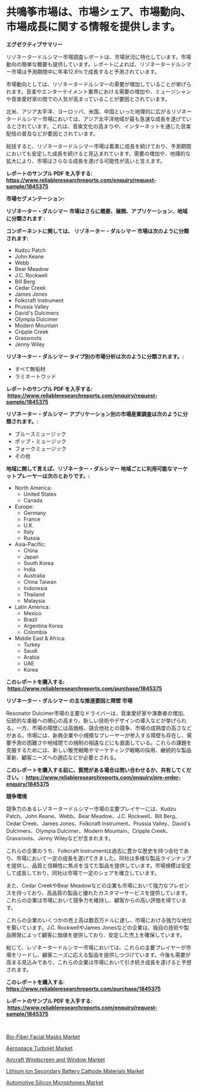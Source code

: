 <p><h1>共鳴筝市場は、市場シェア、市場動向、市場成長に関する情報を提供します。</h1></p><p><strong>エグゼクティブサマリー</strong></p>
<p><p>リゾネータードルシマー市場調査レポートは、市場状況に特化しています。市場動向の簡単な概要も提供しています。レポートによれば、リゾネータードルシマー市場は予測期間中に年率12.6％で成長すると予測されています。</p><p>市場動向としては、リゾネータードルシマーの需要が増加していることが挙げられます。音楽やエンターテイメント業界における需要の増加や、ミュージシャンや音楽愛好家の間での人気が高まっていることが要因とされています。</p><p>北米、アジア太平洋、ヨーロッパ、米国、中国といった地理的に広がるリゾネータードルシマー市場においては、アジア太平洋地域が最も急速な成長を遂げているとされています。これは、音楽文化の高まりや、インターネットを通じた音楽配信の普及などが要因とされています。</p><p>総括すると、リゾネータードルシマー市場は着実に成長を続けており、予測期間においても安定した成長を続けると見込まれています。需要の増加や、地理的な拡大により、市場はさらなる成長を遂げる可能性が高いと言えます。</p></p>
<p><strong>レポートのサンプル PDF を入手する: <a href="https://www.reliableresearchreports.com/enquiry/request-sample/1845375">https://www.reliableresearchreports.com/enquiry/request-sample/1845375</a></strong></p>
<p><strong>市場セグメンテーション:</strong></p>
<p><strong> リゾネーター・ダルシマー 市場はさらに概要、展開、アプリケーション、地域に分類されます :</strong></p>
<p><strong>コンポーネントに関しては、 リゾネーター・ダルシマー 市場は次のように分類されます: &nbsp;</strong></p>
<p><ul><li>Kudzu Patch</li><li>John Keane</li><li>Webb</li><li>Bear Meadow</li><li>J.C. Rockwell</li><li>Bill Berg</li><li>Cedar Creek</li><li>James Jones</li><li>Folkcraft Instrument</li><li>Prussia Valley</li><li>David's Dulcimers</li><li>Olympia Dulcimer</li><li>Modern Mountain</li><li>Cripple Creek</li><li>Grassroots</li><li>Jenny Wiley</li></ul></p>
<p><strong> リゾネーター・ダルシマー タイプ別の市場分析は次のように分類されます。:</strong></p>
<p><ul><li>すべて無垢材</li><li>ラミネートウッド</li></ul></p>
<p><strong>レポートのサンプル PDF を入手する: &nbsp;<a href="https://www.reliableresearchreports.com/enquiry/request-sample/1845375">https://www.reliableresearchreports.com/enquiry/request-sample/1845375</a></strong></p>
<p><strong> リゾネーター・ダルシマー アプリケーション別の市場産業調査は次のように分類されます。:</strong></p>
<p><ul><li>ブルースミュージック</li><li>ポップ・ミュージック</li><li>フォークミュージック</li><li>その他</li></ul></p>
<p><strong>地域に関して言えば、リゾネーター・ダルシマー 地域ごとに利用可能なマーケットプレーヤーは次のとおりです。:</strong></p>
<p><ul>
    <li>
        North America:
        <ul>
            <li>United States</li>
            <li>Canada</li>
        </ul>
    </li>
    <li>
        Europe:
        <ul>
            <li>Germany</li>
            <li>France</li>
            <li>U.K.</li>
            <li>Italy</li>
            <li>Russia</li>
        </ul>
    </li>
    <li>
        Asia-Pacific:
        <ul>
            <li>China</li>
            <li>Japan</li>
            <li>South Korea</li>
            <li>India</li>
            <li>Australia</li>
            <li>China Taiwan</li>
            <li>Indonesia</li>
            <li>Thailand</li>
            <li>Malaysia</li>
        </ul>
    </li>
    <li>
        Latin America:
        <ul>
            <li>Mexico</li>
            <li>Brazil</li>
            <li>Argentina Korea</li>
            <li>Colombia</li>
        </ul>
    </li>
    <li>
        Middle East & Africa:
        <ul>
            <li>Turkey</li>
            <li>Saudi</li>
            <li>Arabia</li>
            <li>UAE</li>
            <li>Korea</li>
        </ul>
    </li>
    </ul></p>
<p><strong>このレポートを購入する: &nbsp;<a href="https://www.reliableresearchreports.com/purchase/1845375">https://www.reliableresearchreports.com/purchase/1845375</a></strong></p>
<p><strong>リゾネーター・ダルシマー の主な推進要因と障壁 市場</strong></p>
<p><p>Resonator Dulcimer市場の主要なドライバーは、音楽愛好家や演奏者の増加、伝統的な楽器への関心の高まり、新しい技術やデザインの導入などが挙げられる。一方、市場の障壁には高価格、競合他社との競争、市場の成熟度の高さなどがある。市場には、新興企業や小規模なプレーヤーが参入する障壁も存在し、需要予測の困難さや地域間での規制の相違などにも直面している。これらの課題を克服するためには、新しい販売戦略やマーケティング戦略の採用、継続的な製品革新、顧客ニーズへの適応などが必要とされる。</p></p>
<p><strong>このレポートを購入する前に、質問がある場合は問い合わせるか、共有してください。:&nbsp; <a href="https://www.reliableresearchreports.com/enquiry/pre-order-enquiry/1845375">https://www.reliableresearchreports.com/enquiry/pre-order-enquiry/1845375</a></strong></p>
<p><strong>競争環境</strong></p>
<p><p>競争力のあるレゾネータードルシマー市場の主要プレイヤーには、Kudzu Patch、John Keane、Webb、Bear Meadow、J.C. Rockwell、Bill Berg、Cedar Creek、James Jones、Folkcraft Instrument、Prussia Valley、David's Dulcimers、Olympia Dulcimer、Modern Mountain、Cripple Creek、Grassroots、Jenny Wileyなどが含まれます。</p><p>これらの企業のうち、Folkcraft Instrumentは過去に豊かな歴史を持つ会社であり、市場において一定の成長を遂げてきました。同社は多様な製品ラインナップを提供し、品質と信頼性に焦点を当てた製品を提供しています。市場規模は安定して成長しており、同社は市場で一定のシェアを確立しています。</p><p>また、Cedar CreekやBear Meadowなどの企業も市場において強力なプレゼンスを持っており、高品質の製品と優れたカスタマーサービスを提供しています。これらの企業は市場において競争力を維持し、顧客からの高い評価を得ています。</p><p>これらの企業のいくつかの売上高は数百万ドルに達し、市場における強力な地位を築いています。J.C. RockwellやJames Jonesなどの企業は、独自の技術や製品開発によって顧客に価値を提供しており、安定した売上を確保しています。</p><p>総じて、レゾネータードルシマー市場においては、これらの主要プレイヤーが市場をリードし、顧客ニーズに応える製品を提供しつづけています。今後も需要が高まる見込みであり、これらの企業は市場において引き続き成長を遂げると予想されます。</p></p>
<p><strong>このレポートを購入する: &nbsp; <a href="https://www.reliableresearchreports.com/purchase/1845375">https://www.reliableresearchreports.com/purchase/1845375</a></strong></p>
<p><strong>レポートのサンプル PDF を入手する: &nbsp;<a href="https://www.reliableresearchreports.com/enquiry/request-sample/1845375">https://www.reliableresearchreports.com/enquiry/request-sample/1845375</a></strong><strong></strong></p>
<p>&nbsp;</p>
<p><p><a href="https://view.publitas.com/reportprime-1/bio-fiber-facial-masks-market-with-the-goal-of-estimating-the-market-size-and-future-growth-potential-of-various-market-segments-based-on-component-applications-end-user-and-region/">Bio-Fiber Facial Masks Market</a></p><p><a href="https://github.com/dx0328/Market-Research-Report-List-1/blob/main/aerospace-turbojet-market.md">Aerospace Turbojet Market</a></p><p><a href="https://github.com/juancolorado15/Market-Research-Report-List-1/blob/main/aircraft-windscreen-and-window-market.md">Aircraft Windscreen and Window Market</a></p><p><a href="https://ivy-potential-64b.notion.site/Lithium-Ion-Secondary-Battery-Cathode-Materials-Market-Furnish-Information-about-Market-Size-Market-1693943b54024792944693530223676e">Lithium Ion Secondary Battery Cathode Materials Market</a></p><p><a href="https://view.publitas.com/reportprime-1/automotive-silicon-microphones-market-size-reflecting-a-forecast-till-2031-market-by-type-by-application-and-by-geography/">Automotive Silicon Microphones Market</a></p></p>